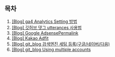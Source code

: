 ## 목차

1. [[Blog] ga4 Analytics Setting 방법](/blog/2024/08/09/gatag/)
1. [[Blog] 깃허브 댓그 utterances 사용법](/blog/2024/08/10/github-comment/)
1. [[Blog] Google AdsensePermalink](/blog/2024/08/11/google-AdsensePermalink/)
1. [[Blog] Kakao Adfit](/blog/2024/08/12/kakao-adfit/)
1. [[Blog] git_blog 검색엔진 세팅 등록(구글/네이버/다음)](/blog/2024/08/12/sitemap/)
1. [[Blog] git_blog Using multiple accounts](/blog/2024/08/26/git/)
